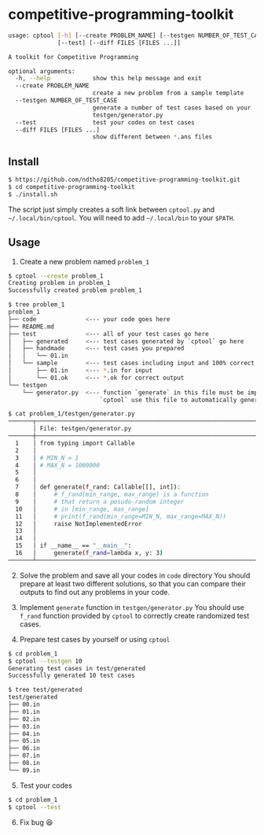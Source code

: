 # competitive-programming-toolkit

```bash
usage: cptool [-h] [--create PROBLEM_NAME] [--testgen NUMBER_OF_TEST_CASE]
              [--test] [--diff FILES [FILES ...]]

A toolkit for Competitive Programming

optional arguments:
  -h, --help            show this help message and exit
  --create PROBLEM_NAME
                        create a new problem from a sample template
  --testgen NUMBER_OF_TEST_CASE
                        generate a number of test cases based on your
                        testgen/generator.py
  --test                test your codes on test cases
  --diff FILES [FILES ...]
                        show different between *.ans files
```

## Install

```bash
$ https://github.com/ndtho8205/competitive-programming-toolkit.git
$ cd competitive-programming-toolkit
$ ./install.sh
```

The script just simply creates a soft link between `cptool.py` and `~/.local/bin/cptool`. You will need to add `~/.local/bin` to your `$PATH`.

## Usage

1. Create a new problem named `problem_1`

  ```bash
  $ cptool --create problem_1
  Creating problem in problem_1
  Successfully created problem problem_1

  $ tree problem_1
  problem_1
  ├── code              <--- your code goes here
  ├── README.md
  ├── test              <--- all of your test cases go here
  │   ├── generated     <--- test cases generated by `cptool` go here
  │   ├── handmade      <--- test cases you prepared
  │   │   └── 01.in
  │   └── sample        <--- test cases including input and 100% correct output
  │       ├── 01.in     <--- *.in for input
  │       └── 01.ok     <--- *.ok for correct output
  └── testgen
      └── generator.py  <--- function `generate` in this file must be implemented first .
                            `cptool` use this file to automatically generate test cases.

  $ cat problem_1/testgen/generator.py
  ───────┬──────────────────────────────────────────────────────────────────
         │ File: testgen/generator.py
  ───────┼──────────────────────────────────────────────────────────────────
    1    │ from typing import Callable
    2    │
    3    │ # MIN_N = 1
    4    │ # MAX_N = 1000000
    5    │
    6    │
    7    │ def generate(f_rand: Callable[[], int]):
    8    │     # f_rand(min_range, max_range) is a function
    9    │     # that return a pesudo-random integer
    10   │     # in [min_range, max_range]
    11   │     # print(f_rand(min_range=MIN_N, max_range=MAX_N))
    12   │     raise NotImplementedError
    13   │
    14   │
    15   │ if __name__ == "__main__":
    16   │     generate(f_rand=lambda x, y: 3)
  ───────┴──────────────────────────────────────────────────────────────────
  ```

2. Solve the problem and save all your codes in `code` directory
   You should prepare at least two different solutions, so that you can compare their outputs to find out any problems in your code.

3. Implement `generate` function in `testgen/generator.py`
   You should use `f_rand` function provided by `cptool` to correctly create randomized test cases.

4. Prepare test cases by yourself or using `cptool`

  ```bash
  $ cd problem_1
  $ cptool --testgen 10
  Generating test cases in test/generated
  Successfully generated 10 test cases

  $ tree test/generated
  test/generated
  ├── 00.in
  ├── 01.in
  ├── 02.in
  ├── 03.in
  ├── 04.in
  ├── 05.in
  ├── 06.in
  ├── 07.in
  ├── 08.in
  └── 09.in
  ```

5. Test your codes

  ```bash
  $ cd problem_1
  $ cptool --test
  ```

6. Fix bug :laughing:
